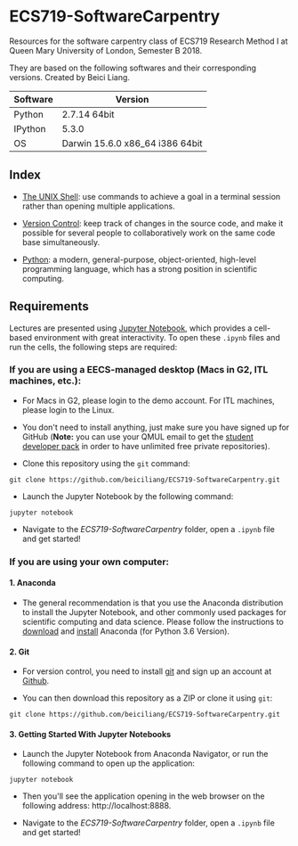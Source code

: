 # ECS719-SoftwareCarpentry

Resources for the software carpentry class of ECS719 Research Method I at Queen Mary University of London, Semester B 2018.

They are based on the following softwares and their corresponding versions. Created by Beici Liang.

Software | Version
------------ | -------------
Python | 2.7.14 64bit
IPython | 5.3.0
OS | Darwin 15.6.0 x86_64 i386 64bit

## Index

* [The UNIX Shell](http://nbviewer.jupyter.org/github/beiciliang/ECS719-SoftwareCarpentry/blob/master/Lecture-1-The-UNIX-Shell.ipynb?flush_cache=true): 
use commands to achieve a goal in a terminal session rather than opening multiple applications.

* [Version Control](https://nbviewer.jupyter.org/github/beiciliang/ECS719-SoftwareCarpentry/blob/master/Lecture-2-Version-Control.ipynb?flush_cache=true): 
keep track of changes in the source code, and make it possible for several people to collaboratively work on the same code base simultaneously.

* [Python](https://nbviewer.jupyter.org/github/beiciliang/ECS719-SoftwareCarpentry/blob/master/Lecture-3-Python.ipynb?flush_cache=true): 
a modern, general-purpose, object-oriented, high-level programming language, which has a strong position in scientific computing.

## Requirements

Lectures are presented using [Jupyter Notebook](http://jupyter.org/index.html), which provides a cell-based environment with great interactivity.
To open these `.ipynb` files and run the cells, the following steps are required:

### If you are using a EECS-managed desktop (Macs in G2, ITL machines, etc.):

- For Macs in G2, please login to the demo account. For ITL machines, please login to the Linux.

- You don't need to install anything, just make sure you have signed up for GitHub 
(**Note:** you can use your QMUL email to get the [student developer pack](https://education.github.com) 
in order to have unlimited free private repositories).

- Clone this repository using the `git` command:
```
git clone https://github.com/beiciliang/ECS719-SoftwareCarpentry.git
```

- Launch the Jupyter Notebook by the following command:
```
jupyter notebook
```

- Navigate to the *ECS719-SoftwareCarpentry* folder, open a `.ipynb` file and get started!

### If you are using your own computer:

#### 1. Anaconda

- The general recommendation is that you use the Anaconda distribution to install the Jupyter Notebook, 
and other commonly used packages for scientific computing and data science. 
Please follow the instructions to [download](https://www.anaconda.com/download/) and [install](https://docs.anaconda.com/anaconda/install/) Anaconda (for Python 3.6 Version).

#### 2. Git

- For version control, you need to install [git](http://git-scm.com/) and sign up an account at [Github](https://github.com/).

- You can then download this repository as a ZIP or clone it using `git`:
```
git clone https://github.com/beiciliang/ECS719-SoftwareCarpentry.git
```

#### 3. Getting Started With Jupyter Notebooks

- Launch the Jupyter Notebook from Anaconda Navigator, or run the following command to open up the application:
```
jupyter notebook
```

- Then you'll see the application opening in the web browser on the following address: http://localhost:8888. 

- Navigate to the *ECS719-SoftwareCarpentry* folder, open a `.ipynb` file and get started!
